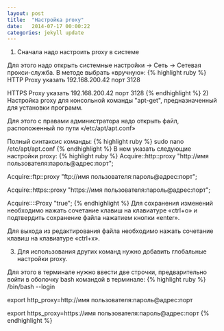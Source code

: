```yaml
---
layout: post
title:  "Настройка proxy"
date:   2014-07-17 00:00:22
categories: jekyll update
---
```



1) Сначала надо настроить proxy в системе

Для этого надо открыть системные настройки → Сеть → Сетевая прокси-служба. В методе выбрать «вручную»:
{% highlight ruby %}
HTTP Proxy указать 192.168.200.42 порт 3128

HTTPS Proxy указать 192.168.200.42 порт 3128
{% endhighlight %}
2) Настройка proxy для консольной команды "apt-get", предназначенный для установки программ.

Для этого с правами администратора надо открыть файл, расположенный по пути «/etc/apt/apt.conf»

Полный синтаксис команды: 
{% highlight ruby %}
sudo nano /etc/apt/apt.conf
{% endhighlight %}
В нем указать следующие настройки proxy:
{% highlight ruby %}
Acquire::http::proxy "http://имя пользователя:пароль@адрес:порт"; 

Acquire::ftp::proxy "ftp://имя пользователя:пароль@адрес:порт"; 

Acquire::https::proxy "https://имя пользователя:пароль@адрес:порт"; 

Acquire::::Proxy "true";
{% endhighlight %}
Для сохранения изменений необходимо нажать сочетание клавиш на клавиатуре «ctrl+o» и подтвердить сохранение файла нажатием кнопки «enter».

Для выхода из редактирования файла необходимо нажать сочетание клавиш на клавиатуре «ctrl+x».

3) Для использования других команд нужно добавить глобальные настройки proxy.

Для этого в терминале нужно ввести две строчки, предварительно войти в оболочку bash командой в терминале:
{% highlight ruby %}
/bin/bash --login

export http_proxy=http://имя пользователя:пароль@адрес:порт

export https_proxy=https://имя пользователя:пароль@адрес:порт
{% endhighlight %}


[jekyll-gh]: https://github.com/jekyll/jekyll
[jekyll]:    http://jekyllrb.com